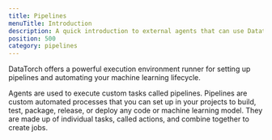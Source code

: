 ```yaml
---
title: Pipelines
menuTitle: Introduction
description: A quick introduction to external agents that can use Datatorch's API
position: 500
category: pipelines
---
```


DataTorch offers a powerful execution environment runner for setting up
pipelines and automating your machine learning lifecycle.

Agents are used to execute custom tasks called pipelines. Pipelines are custom
automated processes that you can set up in your projects to build, test,
package, release, or deploy any code or machine learning model. They are made up
of individual tasks, called actions, and combine together to create jobs.

